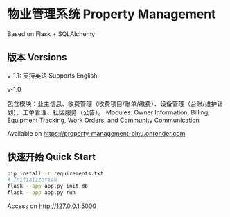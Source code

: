 # 物业管理系统 Property Management
Based on Flask + SQLAlchemy

## 版本 Versions

v-1.1: 支持英语
Supports English

v-1.0

包含模块：业主信息、收费管理（收费项目/账单/缴费）、设备管理（台账/维护计划）、工单管理、社区服务（公告）。
Modules: Owner Information, Billing, Equipment Tracking, Work Orders, and Community Communication

Available on https://property-management-blnu.onrender.com

## 快速开始 Quick Start
```bash
pip install -r requirements.txt
# Initialization
flask --app app.py init-db
flask --app app.py run
```
Access on http://127.0.0.1:5000

